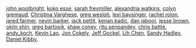 [john woolbright](https://github.com/jwoolbright23),
[koko esse](https://github.com/KossiviEsse1),
[sarah freymiller](https://github.com/sfreymiller),
[alexandria watkins](https://github.com/Alexandria242),
[colyn gremaud](https://github.com/cgremaud),
[Christina Varghese](https://github.com/christinichka),
[greg wesloh](https://github.com/gwesloh),
[lexi baysinger](https://github.com/LexBay),
[rachel rolon](https://github.com/rrolon47),
[jared farmer](https://github.com/JFarm0),
[nevin barker](https://github.com/nevinbarker),
[jack pettit](https://github.com/jpettit0317),
[kenan kadic](https://github.com/Kenan-Kadic),
[dan jaboor](https://github.com/ODSTL),
[jesse brown](https://github.com/C-Nug),
[okjin shin](http://github.com/creativeoj),
[greg bartosik](https://github.com/gregbartosik),
[shaw coney](https://github.com/coney-s),
[ritu senpandey](https://github.com/ritusp),
[chris battle](https://github.com/chrisb1005),
[andy_koch](https://github.com/RAndrewKoch),
[Kevin Lao](https://github.com/f00dog-x300),
[Jon Cokely](https://github.com/JonathanCokely),
[Jeff Gockel](https://github.com/EyeTyrant),
[Lih Chen](https://github.com/elseesea),
[Sandy Hadley](https://github.com/SMHadley),
[Daniel Kibby](https://github.com/kibbyd),